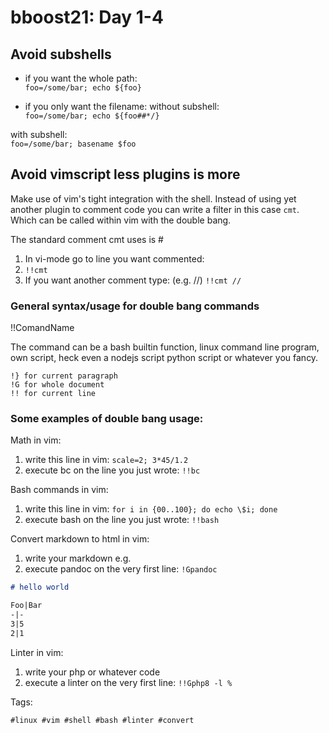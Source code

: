 # bboost21: Day 1-4

## Avoid subshells

* if you want the whole path:  
`foo=/some/bar; echo ${foo}`

* if you only want the filename:
without subshell:  
`foo=/some/bar; echo ${foo##*/}`

with subshell:  
`foo=/some/bar; basename $foo`

## Avoid vimscript less plugins is more

Make use of vim's tight integration with the shell. Instead of using yet 
another plugin to comment code you can write a filter in this case `cmt`. Which
can be called within vim with the double bang.

The standard comment cmt uses is \#
1. In vi-mode go to line you want commented:
2. `!!cmt`
3. If you want another comment type: (e.g. //) `!!cmt //`

### General syntax/usage for double bang commands

!!ComandName 

The command can be a bash builtin function, linux command line program, 
own script, heck even a nodejs script python script or whatever you fancy.

```vim
!} for current paragraph
!G for whole document
!! for current line
```

### Some examples of double bang usage:

Math in vim:
1. write this line in vim: `scale=2; 3*45/1.2`
2. execute bc on the line you just wrote: `!!bc`

Bash commands in vim:
1. write this line in vim: `for i in {00..100}; do echo \$i; done`
2. execute bash on the line you just wrote: `!!bash`

Convert markdown to html in vim:
1. write your markdown e.g.
2. execute pandoc on the very first line: `!Gpandoc`

```markdown
# hello world

Foo|Bar
-|-
3|5
2|1
```

Linter in vim:
1. write your php or whatever code
2. execute a linter on the very first line: `!!Gphp8 -l %`

Tags:

    #linux #vim #shell #bash #linter #convert
